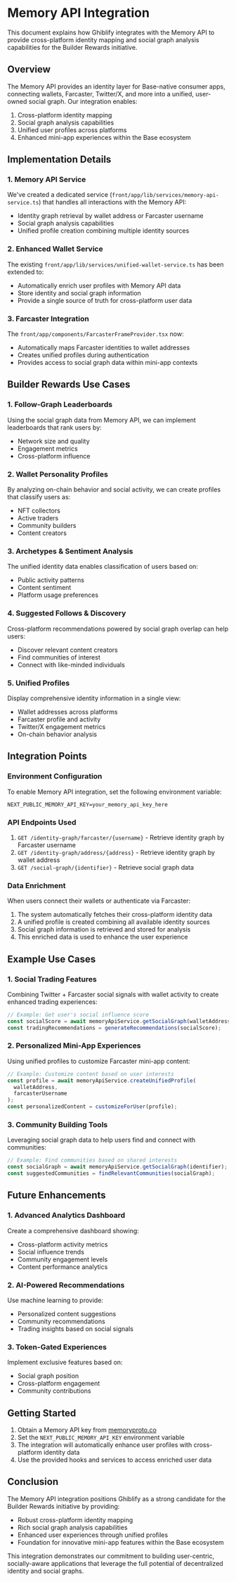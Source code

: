 # Memory API Integration

This document explains how Ghiblify integrates with the Memory API to provide cross-platform identity mapping and social graph analysis capabilities for the Builder Rewards initiative.

## Overview

The Memory API provides an identity layer for Base-native consumer apps, connecting wallets, Farcaster, Twitter/X, and more into a unified, user-owned social graph. Our integration enables:

1. Cross-platform identity mapping
2. Social graph analysis capabilities
3. Unified user profiles across platforms
4. Enhanced mini-app experiences within the Base ecosystem

## Implementation Details

### 1. Memory API Service

We've created a dedicated service (`front/app/lib/services/memory-api-service.ts`) that handles all interactions with the Memory API:

- Identity graph retrieval by wallet address or Farcaster username
- Social graph analysis capabilities
- Unified profile creation combining multiple identity sources

### 2. Enhanced Wallet Service

The existing `front/app/lib/services/unified-wallet-service.ts` has been extended to:

- Automatically enrich user profiles with Memory API data
- Store identity and social graph information
- Provide a single source of truth for cross-platform user data

### 3. Farcaster Integration

The `front/app/components/FarcasterFrameProvider.tsx` now:

- Automatically maps Farcaster identities to wallet addresses
- Creates unified profiles during authentication
- Provides access to social graph data within mini-app contexts

## Builder Rewards Use Cases

### 1. Follow-Graph Leaderboards

Using the social graph data from Memory API, we can implement leaderboards that rank users by:

- Network size and quality
- Engagement metrics
- Cross-platform influence

### 2. Wallet Personality Profiles

By analyzing on-chain behavior and social activity, we can create profiles that classify users as:

- NFT collectors
- Active traders
- Community builders
- Content creators

### 3. Archetypes & Sentiment Analysis

The unified identity data enables classification of users based on:

- Public activity patterns
- Content sentiment
- Platform usage preferences

### 4. Suggested Follows & Discovery

Cross-platform recommendations powered by social graph overlap can help users:

- Discover relevant content creators
- Find communities of interest
- Connect with like-minded individuals

### 5. Unified Profiles

Display comprehensive identity information in a single view:

- Wallet addresses across platforms
- Farcaster profile and activity
- Twitter/X engagement metrics
- On-chain behavior analysis

## Integration Points

### Environment Configuration

To enable Memory API integration, set the following environment variable:

```
NEXT_PUBLIC_MEMORY_API_KEY=your_memory_api_key_here
```

### API Endpoints Used

1. `GET /identity-graph/farcaster/{username}` - Retrieve identity graph by Farcaster username
2. `GET /identity-graph/address/{address}` - Retrieve identity graph by wallet address
3. `GET /social-graph/{identifier}` - Retrieve social graph data

### Data Enrichment

When users connect their wallets or authenticate via Farcaster:

1. The system automatically fetches their cross-platform identity data
2. A unified profile is created combining all available identity sources
3. Social graph information is retrieved and stored for analysis
4. This enriched data is used to enhance the user experience

## Example Use Cases

### 1. Social Trading Features

Combining Twitter + Farcaster social signals with wallet activity to create enhanced trading experiences:

```javascript
// Example: Get user's social influence score
const socialScore = await memoryApiService.getSocialGraph(walletAddress);
const tradingRecommendations = generateRecommendations(socialScore);
```

### 2. Personalized Mini-App Experiences

Using unified profiles to customize Farcaster mini-app content:

```javascript
// Example: Customize content based on user interests
const profile = await memoryApiService.createUnifiedProfile(
  walletAddress,
  farcasterUsername
);
const personalizedContent = customizeForUser(profile);
```

### 3. Community Building Tools

Leveraging social graph data to help users find and connect with communities:

```javascript
// Example: Find communities based on shared interests
const socialGraph = await memoryApiService.getSocialGraph(identifier);
const suggestedCommunities = findRelevantCommunities(socialGraph);
```

## Future Enhancements

### 1. Advanced Analytics Dashboard

Create a comprehensive dashboard showing:

- Cross-platform activity metrics
- Social influence trends
- Community engagement levels
- Content performance analytics

### 2. AI-Powered Recommendations

Use machine learning to provide:

- Personalized content suggestions
- Community recommendations
- Trading insights based on social signals

### 3. Token-Gated Experiences

Implement exclusive features based on:

- Social graph position
- Cross-platform engagement
- Community contributions

## Getting Started

1. Obtain a Memory API key from [memoryproto.co](https://memoryproto.co)
2. Set the `NEXT_PUBLIC_MEMORY_API_KEY` environment variable
3. The integration will automatically enhance user profiles with cross-platform identity data
4. Use the provided hooks and services to access enriched user data

## Conclusion

The Memory API integration positions Ghiblify as a strong candidate for the Builder Rewards initiative by providing:

- Robust cross-platform identity mapping
- Rich social graph analysis capabilities
- Enhanced user experiences through unified profiles
- Foundation for innovative mini-app features within the Base ecosystem

This integration demonstrates our commitment to building user-centric, socially-aware applications that leverage the full potential of decentralized identity and social graphs.
